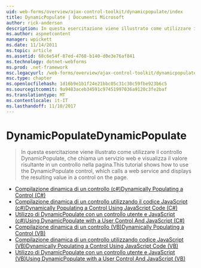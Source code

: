 ```yaml
---
uid: web-forms/overview/ajax-control-toolkit/dynamicpopulate/index
title: DynamicPopulate | Documenti Microsoft
author: rick-anderson
description: In questa esercitazione viene illustrato come utilizzare il controllo DynamicPopulate, che chiama un servizio web e visualizza il valore risultante in un controllo nella pagina.
ms.author: aspnetcontent
manager: wpickett
ms.date: 11/14/2011
ms.topic: article
ms.assetid: 68c6e54f-87ed-4768-b140-d0e3e76af841
ms.technology: dotnet-webforms
ms.prod: .net-framework
msc.legacyurl: /web-forms/overview/ajax-control-toolkit/dynamicpopulate
msc.type: chapter
ms.openlocfilehash: 1d16b9e1b1f24e21bbc05c31c30c59fbe923b6c5
ms.sourcegitcommit: 9a9483aceb34591c97451997036a9120c3fe2baf
ms.translationtype: MT
ms.contentlocale: it-IT
ms.lasthandoff: 11/10/2017
---
```

<a name="dynamicpopulate"></a><span data-ttu-id="e076d-103">DynamicPopulate</span><span class="sxs-lookup"><span data-stu-id="e076d-103">DynamicPopulate</span></span>
====================
> <span data-ttu-id="e076d-104">In questa esercitazione viene illustrato come utilizzare il controllo DynamicPopulate, che chiama un servizio web e visualizza il valore risultante in un controllo nella pagina.</span><span class="sxs-lookup"><span data-stu-id="e076d-104">This tutorial shows how to use the DynamicPopulate control, which calls a web service and displays the resulting value in a control on the page.</span></span>


- [<span data-ttu-id="e076d-105">Compilazione dinamica di un controllo (c#)</span><span class="sxs-lookup"><span data-stu-id="e076d-105">Dynamically Populating a Control (C#)</span></span>](dynamically-populating-a-control-cs.md)
- [<span data-ttu-id="e076d-106">Compilazione dinamica di un controllo utilizzando il codice JavaScript (c#)</span><span class="sxs-lookup"><span data-stu-id="e076d-106">Dynamically Populating a Control Using JavaScript Code (C#)</span></span>](dynamically-populating-a-control-using-javascript-code-cs.md)
- [<span data-ttu-id="e076d-107">Utilizzo di DynamicPopulate con un controllo utente e JavaScript (c#)</span><span class="sxs-lookup"><span data-stu-id="e076d-107">Using DynamicPopulate with a User Control And JavaScript (C#)</span></span>](using-dynamicpopulate-with-a-user-control-and-javascript-cs.md)
- [<span data-ttu-id="e076d-108">Compilazione dinamica di un controllo (VB)</span><span class="sxs-lookup"><span data-stu-id="e076d-108">Dynamically Populating a Control (VB)</span></span>](dynamically-populating-a-control-vb.md)
- [<span data-ttu-id="e076d-109">Compilazione dinamica di un controllo utilizzando codice JavaScript (VB)</span><span class="sxs-lookup"><span data-stu-id="e076d-109">Dynamically Populating a Control Using JavaScript Code (VB)</span></span>](dynamically-populating-a-control-using-javascript-code-vb.md)
- [<span data-ttu-id="e076d-110">Utilizzo di DynamicPopulate con un controllo utente e JavaScript (VB)</span><span class="sxs-lookup"><span data-stu-id="e076d-110">Using DynamicPopulate with a User Control And JavaScript (VB)</span></span>](using-dynamicpopulate-with-a-user-control-and-javascript-vb.md)
